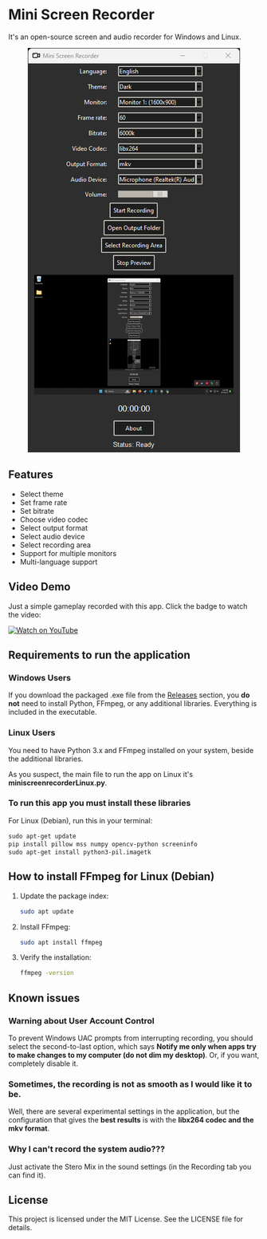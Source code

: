 # Mini Screen Recorder

It's an open-source screen and audio recorder for Windows and Linux.

<p align="center">
  <img src="./Capture.png">
</p>

## Features

- Select theme
- Set frame rate
- Set bitrate
- Choose video codec
- Select output format
- Select audio device
- Select recording area
- Support for multiple monitors
- Multi-language support

## Video Demo

Just a simple gameplay recorded with this app. Click the badge to watch the video:

[![Watch on YouTube](https://img.shields.io/badge/YouTube-Watch%20Video-red?style=for-the-badge&logo=youtube)](https://youtu.be/7Ji-maVmPac)

## Requirements to run the application

### Windows Users

If you download the packaged .exe file from the [Releases](https://github.com/Lextrack/MiniScreenRecorder/releases) section, you **do not** need to install Python, FFmpeg, or any additional libraries. Everything is included in the executable.

### Linux Users

You need to have Python 3.x and FFmpeg installed on your system, beside the additional libraries. 

As you suspect, the main file to run the app on Linux it's **miniscreenrecorderLinux.py**.

### To run this app you must install these libraries

For Linux (Debian), run this in your terminal:

    sudo apt-get update
    pip install pillow mss numpy opencv-python screeninfo
    sudo apt-get install python3-pil.imagetk

## How to install FFmpeg for Linux (Debian)

  1. Update the package index:
      ```bash
      sudo apt update
      ```
  2. Install FFmpeg:
      ```bash
      sudo apt install ffmpeg
      ```
  3. Verify the installation:
      ```bash
      ffmpeg -version
      ```

## Known issues

### Warning about User Account Control

To prevent Windows UAC prompts from interrupting recording, you should select the second-to-last option, which says **Notify me only when apps try to make changes to my computer (do not dim my desktop)**. Or, if you want, completely disable it.

### Sometimes, the recording is not as smooth as I would like it to be.

Well, there are several experimental settings in the application, but the configuration that gives the **best results** is with the **libx264 codec and the mkv format**.

### Why I can't record the system audio???

Just activate the Stero Mix in the sound settings (in the Recording tab you can find it).

## License

This project is licensed under the MIT License. See the LICENSE file for details.
